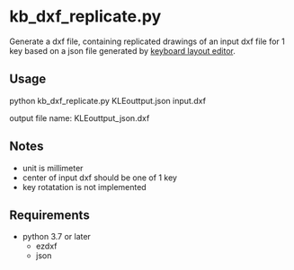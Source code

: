# kb_dxf_replicate.py
Generate a dxf file, containing replicated drawings of an input dxf file for 1 key based on a json file generated by [keyboard layout editor](http://www.keyboard-layout-editor.com/).

## Usage
python kb_dxf_replicate.py KLEouttput.json input.dxf

output file name: KLEouttput_json.dxf
## Notes
* unit is millimeter
* center of input dxf should be one of 1 key
* key rotatation is not implemented

## Requirements
* python 3.7 or later
    * ezdxf
    * json